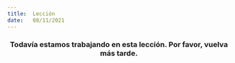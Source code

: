 ```yaml
---
title:  Lección
date:   08/11/2021
---
```


### <center>Todavía estamos trabajando en esta lección. Por favor, vuelva más tarde.</center>